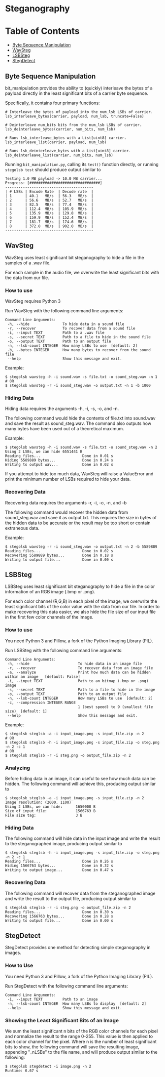 # Steganography

# Table of Contents
  * [Byte Sequence Manipulation](#ByteSequenceManipulation)
  * [WavSteg](#WavSteg)
  * [LSBSteg](#LSBSteg)
  * [StegDetect](#StegDetect)

<a name = "ByteSequenceManipulation"></a>
## Byte Sequence Manipulation
bit_manipulation provides the ability to (quickly) interleave the bytes of a
payload directly in the least significant bits of a carrier byte sequence.

Specifically, it contains four primary functions:

    # Interleave the bytes of payload into the num_lsb LSBs of carrier.
    lsb_interleave_bytes(carrier, payload, num_lsb, truncate=False)

    # Deinterleave num_bits bits from the num_lsb LSBs of carrier.
    lsb_deinterleave_bytes(carrier, num_bits, num_lsb)

    # Runs lsb_interleave_bytes with a List[uint8] carrier.
    lsb_interleave_list(carrier, payload, num_lsb)

    # Runs lsb_deinterleave_bytes with a List[uint8] carrier.
    lsb_deinterleave_list(carrier, num_bits, num_lsb)

Running `bit_manipulation.py`, calling its `test()` function directly, or
running `stegolsb test` should produce output similar to

    Testing 1.0 MB payload -> 10.0 MB carrier...
    Progress: [################################]
    ----------------------------------------
    | # LSBs | Encode Rate  | Decode rate  |
    | 1      | 40.1   MB/s  | 56.3   MB/s  |
    | 2      | 56.6   MB/s  | 52.7   MB/s  |
    | 3      | 82.5   MB/s  | 77.4   MB/s  |
    | 4      | 112.4  MB/s  | 105.9  MB/s  |
    | 5      | 135.9  MB/s  | 129.8  MB/s  |
    | 6      | 159.9  MB/s  | 152.4  MB/s  |
    | 7      | 181.7  MB/s  | 174.6  MB/s  |
    | 8      | 372.8  MB/s  | 902.8  MB/s  |
    ----------------------------------------

<a name = "WavSteg"></a>
## WavSteg
WavSteg uses least significant bit steganography to hide a file in the samples
of a .wav file.

For each sample in the audio file, we overwrite the least significant bits with
the data from our file.

### How to use
WavSteg requires Python 3

Run WavSteg with the following command line arguments:

    Command Line Arguments:
     -h, --hide               To hide data in a sound file
     -r, --recover            To recover data from a sound file
     -i, --input TEXT         Path to a .wav file
     -s, --secret TEXT        Path to a file to hide in the sound file
     -o, --output TEXT        Path to an output file
     -n, --lsb-count INTEGER  How many LSBs to use  [default: 2]
     -b, --bytes INTEGER      How many bytes to recover from the sound file
     --help                   Show this message and exit.

Example:

    $ stegolsb wavsteg -h -i sound.wav -s file.txt -o sound_steg.wav -n 1
    # OR
    $ stegolsb wavsteg -r -i sound_steg.wav -o output.txt -n 1 -b 1000

### Hiding Data
Hiding data requires the arguments -h, -i, -s, -o, and -n.

The following command would hide the contents of file.txt into sound.wav and
save the result as sound_steg.wav. The command also outputs how many bytes have
been used out of a theoretical maximum.

Example:

    $ stegolsb wavsteg -h -i sound.wav -s file.txt -o sound_steg.wav -n 2
    Using 2 LSBs, we can hide 6551441 B
    Reading files...                   Done in 0.01 s
    Hiding 5589889 bytes...            Done in 0.24 s
    Writing to output wav...           Done in 0.02 s

If you attempt to hide too much data, WavSteg will raise a ValueError and
print the minimum number of LSBs required to hide your data.

### Recovering Data
Recovering data requires the arguments -r, -i, -o, -n, and -b

The following command would recover the hidden data from sound_steg.wav and
save it as output.txt. This requires the size in bytes of the hidden data to
be accurate or the result may be too short or contain extraneous data.

Example:

    $ stegolsb wavsteg -r -i sound_steg.wav -o output.txt -n 2 -b 5589889
    Reading files...                   Done in 0.02 s
    Recovering 5589889 bytes...        Done in 0.18 s
    Writing to output file...          Done in 0.00 s

<a name = "LSBSteg"></a>
## LSBSteg
LSBSteg uses least significant bit steganography to hide a file in the color
information of an RGB image (.bmp or .png).

For each color channel (R,G,B) in each pixel of the image, we overwrite the
least significant bits of the color value with the data from our file.
In order to make recovering this data easier, we also hide the file size
of our input file in the first few color channels of the image.

### How to use
You need Python 3 and Pillow, a fork of the Python Imaging Library (PIL).

Run LSBSteg with the following command line arguments:

    Command Line Arguments:
     -h, --hide                      To hide data in an image file
     -r, --recover                   To recover data from an image file
     -a, --analyze                   Print how much data can be hidden within an image   [default: False]
     -i, --input TEXT                Path to an bitmap (.bmp or .png) image
     -s, --secret TEXT               Path to a file to hide in the image
     -o, --output TEXT               Path to an output file
     -n, --lsb-count INTEGER         How many LSBs to use  [default: 2]
     -c, --compression INTEGER RANGE
                                     1 (best speed) to 9 (smallest file size)  [default: 1]
     --help                          Show this message and exit.

Example:

    $ stegolsb steglsb -a -i input_image.png -s input_file.zip -n 2
    # OR
    $ stegolsb steglsb -h -i input_image.png -s input_file.zip -o steg.png -n 2 -c 1
    # OR
    $ stegolsb steglsb -r -i steg.png -o output_file.zip -n 2

### Analyzing
Before hiding data in an image, it can useful to see how much data can be
hidden. The following command will achieve this, producing output similar to

    $ stegolsb steglsb -a -i input_image.png -s input_file.zip -n 2
    Image resolution: (2000, 1100)
    Using 2 LSBs, we can hide:      1650000 B
    Size of input file:             1566763 B
    File size tag:                  3 B

### Hiding Data
The following command will hide data in the input image and write the result to
the steganographed image, producing output similar to

    $ stegolsb steglsb -h -i input_image.png -s input_file.zip -o steg.png -n 2 -c 1
    Reading files...                   Done in 0.26 s
    Hiding 1566763 bytes...            Done in 0.32 s
    Writing to output image...         Done in 0.47 s

### Recovering Data
The following command will recover data from the steganographed image and write
the result to the output file, producing output similar to

    $ stegolsb steglsb -r -i steg.png -o output_file.zip -n 2
    Reading files...                   Done in 0.30 s
    Recovering 1566763 bytes...        Done in 0.28 s
    Writing to output file...          Done in 0.00 s

<a name = "StegDetect"></a>
## StegDetect
StegDetect provides one method for detecting simple steganography in images.

### How to Use
You need Python 3 and Pillow, a fork of the Python Imaging Library (PIL).

Run StegDetect with the following command line arguments:

    Command Line Arguments:
     -i, --input TEXT         Path to an image
     -n, --lsb-count INTEGER  How many LSBs to display  [default: 2]
     --help                   Show this message and exit.

### Showing the Least Significant Bits of an Image
We sum the least significant n bits of the RGB color channels for each pixel
and normalize the result to the range 0-255. This value is then applied to each
color channel for the pixel. Where n is the number of least significant bits to
show, the following command will save the resulting image, appending "_nLSBs"
to the file name, and will produce output similar to the following:

    $ stegolsb stegdetect -i image.png -n 2
    Runtime: 0.67 s
